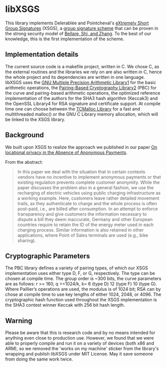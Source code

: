 libXSGS
=======

This library implements Delerablée and Pointcheval's [eXtremely Short Group Signatures](http://www.di.ens.fr/~pointche/Documents/Papers/2006_vietcrypt.pdf) (XSGS), a [group signature scheme](https://en.wikipedia.org/wiki/Group_signature) that can be proven in the strong security model of [Bellare, Shi, and Zhang](https://eprint.iacr.org/2004/077.pdf). To the best of our knowledge, this is the first implementation of the scheme.


Implementation details
----------------------

The current source code is a makefile project, written in C. We chose C, as the external routines and the libraries we rely on are also written in C, hence the whole project and its dependencies are written in one language. libXSGS uses the [GNU Multiple Precision Arithmetic Library1](https://gmplib.org/) for the basic arithmetic operations, the [Pairing-Based Cryptography Library2](https://crypto.stanford.edu/pbc/) (PBC) for the curve and pairing-based arithmetic operations, the optimized reference implementation of the authors for the SHA3 hash algorithm (Keccak3) and the OpenSSL Library4 for RSA signature and certificate support. At compile time one can choose between the [TCMalloc Library](https://code.google.com/p/gperftools/) for a fast and multithreaded malloc() or the GNU C Library memory allocation, which will be linked to the XSGS library.


Background
----------

We built upon XSGS to realize the approach we published in our paper [On locational privacy in the Absence of Anonymous Payments](https://www.syssec.rub.de/research/publications/location-privacy-non-anon-payments/).

From the abstract:

>In this paper we deal with the situation that in certain contexts vendors have no incentive to implement anonymous payments or that existing regulation prevents complete customer anonymity. While the paper discusses the problem also in a general fashion, we use the recharging of electric vehicles using public charging infrastructure as a working example. Here, customers leave rather detailed movement trails, as they authenticate to charge and the whole process is often post-paid, i.e., are billed after consumption. In an attempt to enforce transparency and give customers the information necessary to dispute a bill they deem inaccurate, Germany and other European countries require to retain the ID of the energy meter used in each charging process. Similar information is also retained in other applications, where Point of Sales terminals are used (e.g., bike sharing). 


Cryptographic Parameters
------------------------

The PBC library defines a variety of pairing types, of which our XSGS implementation uses either type D, F, or G, respectively. The type can be chosen at compile time. The group order is ~300 bits, the curve parameters are as follows: r >= 160, q >=1024/k, k= 6 (type D) 12 (type F) 10 (type G). Where Paillier’s operations are used, the modulus is of 1024 bit; RSA can by chose at compile time to use key lengths of either 1024, 2048, or 4096. The cryptographic hash function used throughout the XSGS implementation is the SHA3 contest winner Keccak with 256 bit hash length.


Warning
-------

Please be aware that this is research code and by no means intended for anything even close to production use. However, we found that we were able to properly compile and run it on a variety of devices (both x86 and ARM), so we removed the 'works on my machine' sticker from the library's wrapping and publish libXSGS under MIT License. May it save someone from doing the same work twice. 
